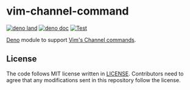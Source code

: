 # vim-channel-command

[![deno land](http://img.shields.io/badge/available%20on-deno.land/x-lightgrey.svg?logo=deno)](https://deno.land/x/vim_channel_command)
[![deno doc](https://doc.deno.land/badge.svg)](https://doc.deno.land/https/deno.land/x/vim_channel_command/mod.ts)
[![Test](https://github.com/vim-denops/deno-vim-channel-command/workflows/Test/badge.svg)](https://github.com/vim-denops/deno-vim-channel-command/actions?query=workflow%3ATest)

[Deno][deno] module to support [Vim's Channel commands][vim's channel commands].

[deno]: https://deno.land/
[vim's channel commands]: https://github.com/vim/vim/blob/master/runtime/doc/channel.txt#L291

## License

The code follows MIT license written in [LICENSE](./LICENSE). Contributors need
to agree that any modifications sent in this repository follow the license.
